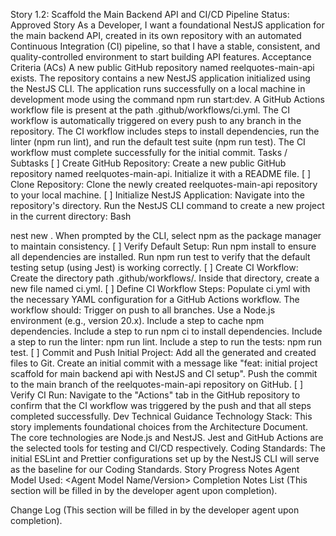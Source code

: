 Story 1.2: Scaffold the Main Backend API and CI/CD Pipeline
Status: Approved
Story
As a Developer,
I want a foundational NestJS application for the main backend API, created in its own repository with an automated Continuous Integration (CI) pipeline,
so that I have a stable, consistent, and quality-controlled environment to start building API features.
Acceptance Criteria (ACs)
A new public GitHub repository named reelquotes-main-api exists.
The repository contains a new NestJS application initialized using the NestJS CLI.
The application runs successfully on a local machine in development mode using the command npm run start:dev.
A GitHub Actions workflow file is present at the path .github/workflows/ci.yml.
The CI workflow is automatically triggered on every push to any branch in the repository.
The CI workflow includes steps to install dependencies, run the linter (npm run lint), and run the default test suite (npm run test).
The CI workflow must complete successfully for the initial commit.
Tasks / Subtasks
[ ] Create GitHub Repository:
Create a new public GitHub repository named reelquotes-main-api.
Initialize it with a README file.
[ ] Clone Repository:
Clone the newly created reelquotes-main-api repository to your local machine.
[ ] Initialize NestJS Application:
Navigate into the repository's directory.
Run the NestJS CLI command to create a new project in the current directory:
Bash

nest new .
When prompted by the CLI, select npm as the package manager to maintain consistency.
[ ] Verify Default Setup:
Run npm install to ensure all dependencies are installed.
Run npm run test to verify that the default testing setup (using Jest) is working correctly.
[ ] Create CI Workflow:
Create the directory path .github/workflows/.
Inside that directory, create a new file named ci.yml.
[ ] Define CI Workflow Steps:
Populate ci.yml with the necessary YAML configuration for a GitHub Actions workflow. The workflow should:
Trigger on push to all branches.
Use a Node.js environment (e.g., version 20.x).
Include a step to cache npm dependencies.
Include a step to run npm ci to install dependencies.
Include a step to run the linter: npm run lint.
Include a step to run the tests: npm run test.
[ ] Commit and Push Initial Project:
Add all the generated and created files to Git.
Create an initial commit with a message like "feat: initial project scaffold for main backend api with NestJS and CI setup".
Push the commit to the main branch of the reelquotes-main-api repository on GitHub.
[ ] Verify CI Run:
Navigate to the "Actions" tab in the GitHub repository to confirm that the CI workflow was triggered by the push and that all steps completed successfully.
Dev Technical Guidance
Technology Stack: This story implements foundational choices from the Architecture Document. The core technologies are Node.js and NestJS. Jest and GitHub Actions are the selected tools for testing and CI/CD respectively.
Coding Standards: The initial ESLint and Prettier configurations set up by the NestJS CLI will serve as the baseline for our Coding Standards.
Story Progress Notes
Agent Model Used: <Agent Model Name/Version>
Completion Notes List
(This section will be filled in by the developer agent upon completion).

Change Log
(This section will be filled in by the developer agent upon completion).